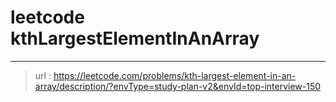 # leetcode kthLargestElementInAnArray
---
> url : https://leetcode.com/problems/kth-largest-element-in-an-array/description/?envType=study-plan-v2&envId=top-interview-150
